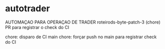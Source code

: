 # autotrader
AUTOMAÇAO PARA OPERAÇAO DE TRADER
roteirods-byte-patch-3
(chore) PR para registrar o check do CI

chore: disparo de CI
main
chore: forçar push no main para registrar check do CI
